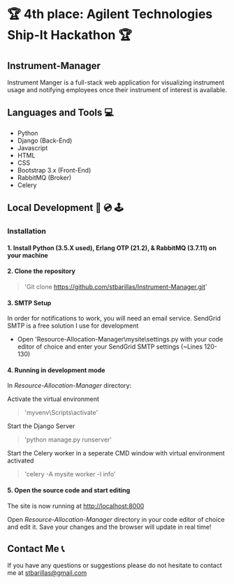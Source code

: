 # 🏆 4th place: Agilent Technologies Ship-It Hackathon 🏆
 
## Instrument-Manager
Instrument Manger is a full-stack web application for visualizing instrument usage and notifying employees once their instrument of interest is available.


## Languages and Tools 💻
- Python
- Django (Back-End)
- Javascript
- HTML
- CSS
- Bootstrap 3.x (Front-End)
- RabbitMQ (Broker)
- Celery


## Local Development 💾 💿 🕹
### Installation 
#### 1.	Install Python (3.5.X used), Erlang OTP (21.2), & RabbitMQ (3.7.11) on your machine 


#### 2.	Clone the repository 
> 'Git clone https://github.com/stbarillas/Instrument-Manager.git'


#### 3. SMTP Setup 
In order for notifications to work, you will need an email service. SendGrid SMTP is a free solution I use for development
- Open 'Resource-Allocation-Manager\mysite\settings.py with your code editor of choice and enter your SendGrid SMTP settings (~Lines 120-130)


#### 4.	Running in development mode 
In *Resource-Allocation-Manager* directory:

Activate the virtual environment
> 'myvenv\Scripts\activate'

Start the Django Server
> 'python manage.py runserver'

Start the Celery worker in a seperate CMD window with virtual environment activated
> 'celery -A mysite worker -l info'


#### 5.	Open the source code and start editing 
The site is now running at
[http://localhost:8000](http://localhost:8000)

Open *Resource-Allocation-Manager* directory in your code editor of choice and edit it. Save your changes and the browser will update in real time!


## Contact Me 📞
If you have any questions or suggestions please do not hesitate to contact me at stbarillas@gmail.com
